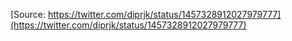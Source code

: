 [Source: https://twitter.com/diprjk/status/1457328912027979777](https://twitter.com/diprjk/status/1457328912027979777)